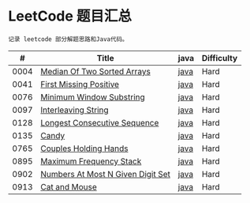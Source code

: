 
# LeetCode 题目汇总

`记录 leetcode 部分解题思路和Java代码。`

| # | Title | java | Difficulty |
|---| ----- | -------- | ---------- |
| 0004 | [Median Of Two Sorted Arrays](https://leetcode.com/problems/median-of-two-sorted-arrays/) | [java](./src/main/java/me/meet/leetcode/hard/MedianOfTwoSortedArrays.java) | Hard |
| 0041 | [First Missing Positive](https://leetcode.com/problems/first-missing-positive/) | [java](./src/main/java/me/meet/leetcode/hard/FirstMissingPositive.java) | Hard |
| 0076 | [Minimum Window Substring](https://leetcode.com/problems/minimum-window-substring/) | [java](./src/main/java/me/meet/leetcode/hard/MinimumWindowSubsequence.java) | Hard |
| 0097 | [Interleaving String](https://leetcode.com/problems/interleaving-string/) | [java](./src/main/java/me/meet/leetcode/hard/InterleavingString.java) | Hard |
| 0128 | [Longest Consecutive Sequence](https://leetcode.com/problems/longest-consecutive-sequence/) | [java](./src/main/java/me/meet/leetcode/hard/LongestConsecutiveSequence.java) | Hard |
| 0135 | [Candy](https://leetcode.com/problems/candy/) | [java](./src/main/java/me/meet/leetcode/hard/Candy.java) | Hard |
| 0765 | [Couples Holding Hands](https://leetcode.com/problems/couples-holding-hands/) | [java](./src/main/java/me/meet/leetcode/hard/CouplesHoldingHands.java) | Hard |
| 0895 | [Maximum Frequency Stack](https://leetcode.com/problems/maximum-frequency-stack/) | [java](./src/main/java/me/meet/leetcode/hard/MaximumFrequencyStack.java) | Hard |
| 0902 | [Numbers At Most N Given Digit Set](https://leetcode.com/problems/numbers-at-most-n-given-digit-set/) | [java](./src/main/java/me/meet/leetcode/hard/NumbersAtMostNGivenDigitSet.java) | Hard |
| 0913 | [Cat and Mouse](https://leetcode.com/problems/cat-and-mouse/) | [java](./src/main/java/me/meet/leetcode/hard/CatAndMouse.java) | Hard |


